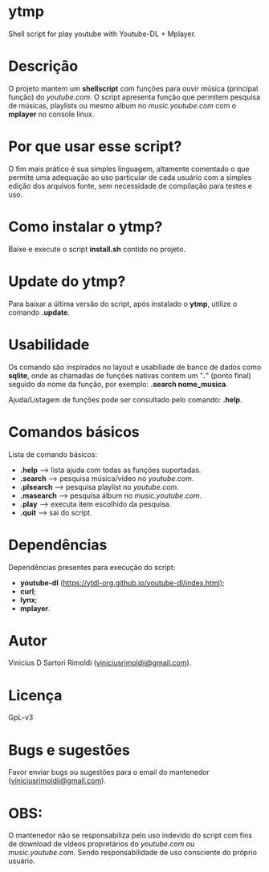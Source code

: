 # ytmp
Shell script for play youtube with Youtube-DL + Mplayer.


# Descrição
O projeto mantem um __shellscript__ com funções para ouvir música (principal função) do _youtube.com_. O script apresenta função que permitem pesquisa de músicas, playlists ou mesmo album no _music.youtube.com_ com o __mplayer__ no console linux.


# Por que usar esse script?
O fim mais prático é sua simples linguagem, altamente comentado o que permite uma adequação ao uso particular de cada usuário com a simples edição dos arquivos fonte, sem necessidade de compilação para testes e uso.


# Como instalar o __ytmp__?
Baixe e execute o script __install.sh__ contido no projeto.


# Update do __ytmp__?
Para baixar a última versão do script, após instalado o __ytmp__, utilize o comando __.update__.


# Usabilidade
Os comando são inspirados no layout e usabiliade de banco de dados como __sqlite__, onde as chamadas de funções nativas contem um "__.__" (ponto final) seguido do nome da função, por exemplo: __.search nome_musica__.

Ajuda/Listagem de funções pode ser consultado pelo comando: __.help__.


# Comandos básicos
Lista de comando básicos:
- __.help__ --> lista ajuda com todas as funções suportadas.
- __.search__ --> pesquisa música/vídeo no _youtube.com_.
- __.plsearch__ --> pesquisa playlist no _youtube.com_.
- __.masearch__ --> pesquisa álbum no _music.youtube.com_.
- __.play__ --> executa item escolhido da pesquisa.
- __.quit__ --> sai do script.


# Dependências
Dependências presentes para execução do script:
- __youtube-dl__ (<https://ytdl-org.github.io/youtube-dl/index.html>);
- __curl__;
- __lynx__;
- __mplayer__.


# Autor
Vinicius D Sartori Rimoldi (<viniciusrimoldii@gmail.com>).

# Licença
GpL-v3


# Bugs e sugestões
Favor enviar bugs ou sugestões para o email do mantenedor (<viniciusrimoldii@gmail.com>).


# OBS:
O mantenedor não se responsabiliza pelo uso indevido do script com fins de download de vídeos propretários do _youtube.com_ ou _music.youtube.com_. Sendo responsabilidade de uso consciente do próprio usuário.
